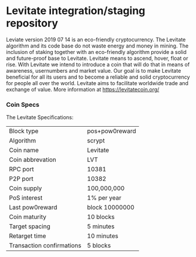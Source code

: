 Levitate integration/staging repository
=====================================

Leviate version 2019 07 14 is an eco-friendly cryptocurrency. The Levitate algorithm and its code base do not waste energy and money in mining. The inclusion of staking together with an eco-friendly algorithm provide a solid and future-proof base to Levitate. Levitate means to ascend, hover, float or rise. With Levitate we intend to introduce a coin that will do that in means of awareness, usernumbers and market value. Our goal is to make Levitate beneficial for all its users and to become a reliable and solid cryptocurrency for people all over the world. Levitate aims to facilitate worldwide trade and exchange of value.
More information at https://levitatecoin.org/

### Coin Specs
<table>The Levitate Specifications:
<tr><td>Block type</td><td>pos+pow0reward</td></tr>
<tr><td>Algorithm</td><td>scrypt</td></tr>
<tr><td>Coin name</td><td>Levitate</td></tr>
<tr><td>Coin abbrevation</td><td>LVT</td></tr>
<tr><td>RPC port</td><td>10381</td></tr>
<tr><td>P2P port</td><td>10382</td></tr>
<tr><td>Coin supply</td><td>100,000,000</td></tr>
<tr><td>PoS interest</td><td>1% per year </td></tr>
<tr><td>Last pow0reward</td><td>block 10000000</td></tr>
<tr><td>Coin maturity</td><td>10 blocks</td></tr>
<tr><td>Target spacing</td><td>5 minutes</td></tr>
<tr><td>Retarget time</td><td>10 minutes</td></tr>
<tr><td>Transaction confirmations</td><td>5 blocks</td></tr>
</table>